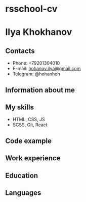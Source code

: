 # rsschool-cv

# Ilya Khokhanov

## Contacts

- Phone: +79201304010
- E-mail: hohanov.ilya@gmail.com
- Telegram: @hohanhoh

## Information about me

## My skills

- HTML, CSS, JS
- SCSS, Git, React

## Code example

## Work experience

## Education

## Languages
